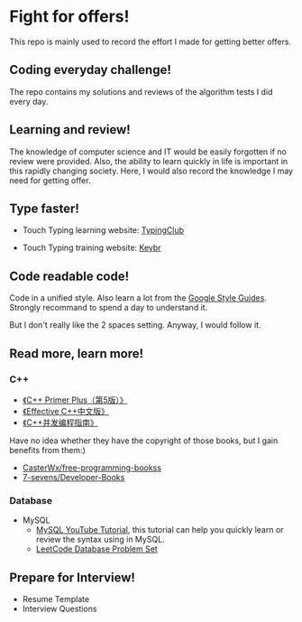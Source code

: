 # Fight for offers!
This repo is mainly used to record the effort I made for getting better offers.

## Coding everyday challenge!
The repo contains my solutions and reviews of the algorithm tests I did every day.

## Learning and review!
The knowledge of computer science and IT would be easily forgotten if no review were provided. Also, the ability to learn quickly in life is important in this rapidly changing society. Here, I would also record the knowledge I may need for getting offer.

## Type faster!
- Touch Typing learning website: [TypingClub](https://www.typingclub.com/)

- Touch Typing training website: [Keybr](https://www.keybr.com/)

## Code readable code!
Code in a unified style. Also learn a lot from the [Google Style Guides](https://github.com/google/styleguide). Strongly recommand to spend a day to  understand it.

But I don't really like the 2 spaces setting. Anyway, I would follow it.

## Read more, learn more!

### C++

- [《C++ Primer Plus（第5版）》](https://github.com/7-sevens/Developer-Books/blob/master/Cpp/C++%20Primer%20Plus%EF%BC%88%E7%AC%AC5%E7%89%88%EF%BC%89.pdf)
- [《Effective C++中文版》](https://github.com/7-sevens/Developer-Books/blob/master/Cpp/Effective%20C++%E4%B8%AD%E6%96%87%E7%89%88.pdf)
- [《C++并发编程指南》](https://github.com/7-sevens/Developer-Books/blob/master/Cpp/C++并发编程指南.pdf)

Have no idea whether they have the copyright of those books, but I gain benefits from them:)

* [CasterWx/free-programming-bookss](https://github.com/CasterWx/free-programming-books)
* [7-sevens/Developer-Books](https://github.com/7-sevens/Developer-Books)

### Database

- MySQL
  - [MySQL YouTube Tutorial](https://www.youtube.com/watch?v=7S_tz1z_5bA), this tutorial can help you quickly learn or review the syntax using in MySQL.
  - [LeetCode Database Problem Set](https://leetcode.com/problemset/database/)

## Prepare for Interview!

- Resume Template
- Interview Questions

